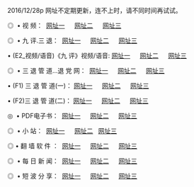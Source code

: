 2016/12/28p 网址不定期更新，连不上时，请不同时间再试试。
<p>◎   • 视 频： 
<a href="http://fe.federalres.com/tv/" target="_blank">网址一</a> 　 
<a href="http://fe.federalres.com/9018.html" target="_blank">网址二</a> 　 
<a href="http://fe.federalres.com/9449.html" target="_blank">网址三</a></p>
<p>◎   • 九 评.三 退：  
<a href="http://fe.federalres.com/tt/" target="_blank">网址一</a> 　 
<a href="http://fe.federalres.com/v2/" target="_blank">网址二</a> 　 
<a href="http://fe.federalres.com/t/" target="_blank">网址三</a> 　</p>
<p>  • (E2_视频/语音)《九 评》视频/语音: 
<a href="http://fe.federalres.com/7738.html" target="_blank">网址一</a> 　 
<a href="http://fe.federalres.com/7614.html" target="_blank">网址二</a> 　 
<a href="http://fe.federalres.com/7633.html" target="_blank">网址三</a></p>
<p>◎   • 三 退 管 道...退 党 网：  
<a href="http://fe.federalres.com/go/8/" target="_blank">网址一</a> 　 
<a href="http://fe.federalres.com/go/8/" target="_blank">网址二</a> 　 
<a href="http://fe.federalres.com/go/8/" target="_blank">网址三</a></p>
<p>  • (F1) 三 退 管 道(一)： 
<a href="http://fe.federalres.com/dd/" target="_blank">网址一</a> 　 
<a href="http://fe.federalres.com/dd/" target="_blank">网址二</a> 　 
<a href="http://fe.federalres.com/dd/" target="_blank">网址三</a></p>
<p>  • (F2)三 退 管 道(二)： 
<a href="http://fe.federalres.com/d/" target="_blank">网址一</a> 　 
<a href="http://fe.federalres.com/d/" target="_blank">网址二</a> 　 
<a href="http://fe.federalres.com/d/" target="_blank">网址三</a></p>
<p>◎   • PDF电子书：  
<a href="http://fe.federalres.com/p/" target="_blank">网址一</a> 　 
<a href="http://fe.federalres.com/p/" target="_blank">网址二</a> 　 
<a href="http://fe.federalres.com/p/" target="_blank">网址三</a></p>
<p>◎ </span>  •  小 站：  
<a href="http://fe.federalres.com/" target="_blank">网址一</a> 　 
<a href="http://fe.federalres.com/" target="_blank">网址二</a>   
<a href="http://fe.federalres.com/" target="_blank">网址三</a></p>
<p>◎  • 翻 墙 软 件 ：  
<a href="http://fe.federalres.com/ff/" target="_blank">网址一</a> 　 
<a href="http://fe.federalres.com/ff/" target="_blank">网址二</a> 　 
<a href="http://fe.federalres.com/ff/" target="_blank">网址三</a></p>
<p>◎ </span>  • 每 日 新 闻：  
<a href="http://fe.federalres.com/day/" target="_blank">网址一</a> 　 
<a href="http://fe.federalres.com/day/" target="_blank">网址二</a> 　 
<a href="http://fe.federalres.com/day/" target="_blank">网址三</a></p>
<p>◎ </span>  • 短 波 分 享：  
<a href="http://fe.federalres.com/h/" target="_blank">网址一</a> 　 
<a href="http://fe.federalres.com/h/" target="_blank">网址二</a> 　 
<a href="http://fe.federalres.com/h/" target="_blank">网址三</a></p>
